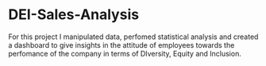 # DEI-Sales-Analysis
For this project I manipulated data, perfomed statistical analysis and created a dashboard to give insights in the attitude of employees towards the perfomance of the company in terms of DIversity, Equity and Inclusion. 
